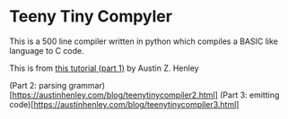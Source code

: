 # Teeny Tiny Compyler
This is a 500 line compiler written in python which compiles a BASIC like language to C code.

This is from [this tutorial (part 1)](https://austinhenley.com/blog/teenytinycompiler1.html) by Austin Z. Henley

(Part 2: parsing grammar)[https://austinhenley.com/blog/teenytinycompiler2.html]
(Part 3: emitting code)[https://austinhenley.com/blog/teenytinycompiler3.html]